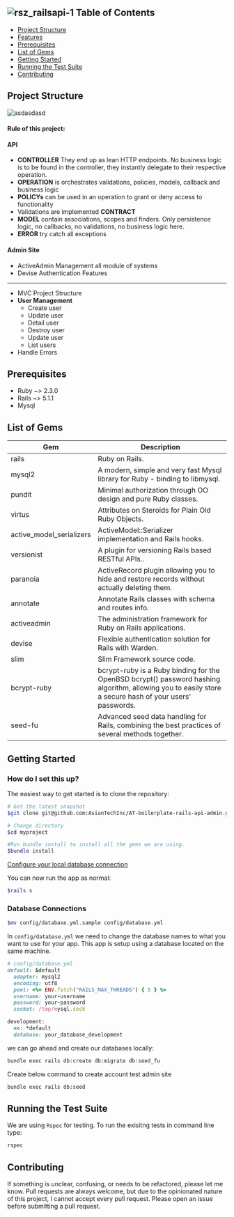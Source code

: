 ![rsz_railsapi-1](https://user-images.githubusercontent.com/16132307/27771856-77a3ea3a-5f81-11e7-80f3-0493992de660.jpg)
Table of Contents
-----------------

- [Project Structure](#project-structure)
- [Features](#features)
- [Prerequisites](#prerequisites)
- [List of Gems](#list-of-gems)
- [Getting Started](#getting-started)
- [Running the Test Suite](#running-the-test-suite)
- [Contributing](#contributing)

Project Structure
--------
![asdasdasd](https://user-images.githubusercontent.com/16132307/27771960-dc9dded0-5f83-11e7-9957-1f1f52a43fab.jpg)

#### Rule of this project:
#### API
-	**CONTROLLER** They end up as lean HTTP endpoints. No business logic is to be found in the controller, they instantly delegate to their respective operation.
- **OPERATION** is orchestrates validations, policies, models, callback and business logic
- **POLICYs** can be used in an operation to grant or deny access to functionality
- Validations are implemented **CONTRACT**
- **MODEL** contain associations, scopes and finders. Only persistence logic, no callbacks, no validations, no business logic here.
- **ERROR** try catch all exceptions
#### Admin Site
- ActiveAdmin Management all module of systems
- Devise Authentication
Features
--------
- MVC Project Structure
- **User Management**
	- Create user
	- Update user
	- Detail user
	- Destroy user
	- Update user
	- List users
- Handle Errors

Prerequisites
-------------
- Ruby ~>  2.3.0
- Rails ~> 5.1.1
- Mysql

List of Gems
----------------

| Gem                         | Description                                                           |
| ------------------------------- | --------------------------------------------------------------------- |
| rails                           | Ruby on Rails.              |
| mysql2                   | A modern, simple and very fast Mysql library for Ruby - binding to libmysql.                       |
| pundit                         | Minimal authorization through OO design and pure Ruby classes.                           |
| virtus                       | Attributes on Steroids for Plain Old Ruby Objects.                                            |
| active_model_serializers                   | ActiveModel::Serializer implementation and Rails hooks.                                    |
| versionist                          | A plugin for versioning Rails based RESTful APIs..                           |
| paranoia                         | ActiveRecord plugin allowing you to hide and restore records without actually deleting them.                                                |
| annotate                     | Annotate Rails classes with schema and routes info.                                                 |
| activeadmin                     | The administration framework for Ruby on Rails applications.                                                 |
| devise                     | Flexible authentication solution for Rails with Warden.                                                 |
| slim                     | Slim Framework source code.                                                 |
| bcrypt-ruby                     | bcrypt-ruby is a Ruby binding for the OpenBSD bcrypt() password hashing algorithm, allowing you to easily store a secure hash of your users' passwords.                                                 |
| seed-fu                 | Advanced seed data handling for Rails, combining the best practices of several methods together.

Getting Started
---------------
### How do I set this up?
The easiest way to get started is to clone the repository:
``` bash
# Get the latest snapshot
$git clone git@github.com:AsianTechInc/AT-boilerplate-rails-api-admin.git myproject

# Change directory
$cd myproject

#Run bundle install to install all the gems we are using.
$bundle install
```
[Configure your local database connection](#database_config)

You can now run the app as normal:

``` bash
$rails s
```

### <a name="database_config"></a>Database Connections
```bash
$mv config/database.yml.sample config/database.yml
```
In `config/database.yml` we need to change the database names to what you want to use for your app. This app is setup using a database located on the same machine.
```ruby
# config/database.yml
default: &default
  adapter: mysql2
  encoding: utf8
  pool: <%= ENV.fetch("RAILS_MAX_THREADS") { 5 } %>
  username: your-username
  password: your-password
  socket: /tmp/mysql.sock

development:
  <<: *default
  database: your_database_development
```

we can go ahead and create our databases locally:
```bash
bundle exec rails db:create db:migrate db:seed_fu
```
Create below command to create account test admin site
```bash
bundle exec rails db:seed
```
Running the Test Suite
---------------
We are using `Rspec` for testing. To run the exisitng tests in command line type:
```bash
rspec
```
Contributing
------------
If something is unclear, confusing, or needs to be refactored, please let me know. Pull requests are always welcome, but due to the opinionated nature of this project, I cannot accept every pull request. Please open an issue before submitting a pull request.
